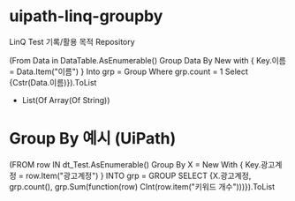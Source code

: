 # uipath-linq-groupby

LinQ Test 기록/활용 목적 Repository

(From Data in DataTable.AsEnumerable() Group Data By New with { Key.이름 = Data.Item("이름") } Into grp = Group Where grp.count = 1 Select {Cstr(Data.이름)}).ToList

- List(Of Array(Of String))


# Group By 예시 (UiPath)

(FROM row IN dt_Test.AsEnumerable() Group By X = New With { Key.광고계정 = row.Item("광고계정") } INTO grp = GROUP SELECT {X.광고계정, grp.count(), grp.Sum(function(row) CInt(row.item("키워드 개수")))}).ToList
